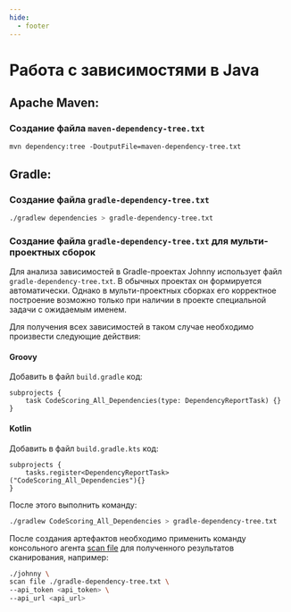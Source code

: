 ```yaml
---
hide:
  - footer
---
```


# Работа с зависимостями в Java

## Apache Maven:

### Создание файла `maven-dependency-tree.txt`

```
mvn dependency:tree -DoutputFile=maven-dependency-tree.txt
```

## Gradle:

### Создание файла `gradle-dependency-tree.txt`

``` bash
./gradlew dependencies > gradle-dependency-tree.txt
```

### Создание файла `gradle-dependency-tree.txt` для мульти-проектных сборок

Для анализа зависимостей в Gradle-проектах Johnny использует файл `gradle-dependency-tree.txt`. В обычных проектах он формируется автоматически. Однако в мульти-проектных сборках его корректное построение возможно только при наличии в проекте специальной задачи с ожидаемым именем.

Для получения всех зависимостей в таком случае необходимо произвести следующие действия:

#### Groovy

Добавить в файл `build.gradle` код:

```
subprojects {
    task CodeScoring_All_Dependencies(type: DependencyReportTask) {}
}
```

#### Kotlin

Добавить в файл `build.gradle.kts` код:

```
subprojects {
    tasks.register<DependencyReportTask>("CodeScoring_All_Dependencies"){}
}
```

После этого выполнить команду:

``` bash
./gradlew CodeScoring_All_Dependencies > gradle-dependency-tree.txt
```

После создания артефактов необходимо применить команду консольного агента [scan file](/agent/scan-file) для полученного результатов сканирования, например:

``` bash
./johnny \
scan file ./gradle-dependency-tree.txt \
--api_token <api_token> \
--api_url <api_url>
```
